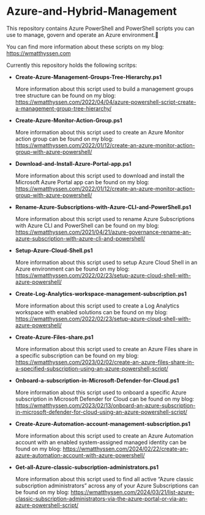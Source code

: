 # Azure-and-Hybrid-Management
This repository contains Azure PowerShell and PowerShell scripts you can use to manage, govern and operate an Azure environment.🚀

You can find more information about these scripts on my blog: https://wmatthyssen.com

Currently this repository holds the following scritps:

- **Create-Azure-Management-Groups-Tree-Hierarchy.ps1**

  More information about this script used to build a management groups tree structure can be found on my blog: https://wmatthyssen.com/2022/04/04/azure-powershell-script-create-a-management-group-tree-hierarchy/

- **Create-Azure-Monitor-Action-Group.ps1**

  More information about this script used to create an Azure Monitor action group can be found on my blog: https://wmatthyssen.com/2022/01/12/create-an-azure-monitor-action-group-with-azure-powershell/
  
- **Download-and-Install-Azure-Portal-app.ps1**

  More information about this script used to download and install the Microsoft Azure Portal app can be found on my blog: https://wmatthyssen.com/2022/01/12/create-an-azure-monitor-action-group-with-azure-powershell/

- **Rename-Azure-Subscriptions-with-Azure-CLI-and-PowerShell.ps1**

  More information about this script used to rename Azure Subscriptions with Azure CLI and PowerShell can be found on my blog: https://wmatthyssen.com/2021/04/21/azure-governance-rename-an-azure-subscription-with-azure-cli-and-powershell/

- **Setup-Azure-Cloud-Shell.ps1**

  More information about this script used to setup Azure Cloud Shell in an Azure environment can be found on my blog: https://wmatthyssen.com/2022/02/23/setup-azure-cloud-shell-with-azure-powershell/ 
  
 - **Create-Log-Analytics-workspace-management-subscription.ps1**

   More information about this script used to create a Log Analytics workspace with enabled solutions can be found on my blog:  https://wmatthyssen.com/2022/02/23/setup-azure-cloud-shell-with-azure-powershell/
   
 - **Create-Azure-Files-share.ps1**

   More information about this script used to create an Azure Files share in a specific subscription can be found on my blog: https://wmatthyssen.com/2023/02/02/create-an-azure-files-share-in-a-specified-subscription-using-an-azure-powershell-script/

 - **Onboard-a-subscription-in-Microsoft-Defender-for-Cloud.ps1**

   More information about this script used to onboard a specific Azure subscription in Microsoft Defender for Cloud can be found on my blog: https://wmatthyssen.com/2023/02/13/onboard-an-azure-subscription-in-microsoft-defender-for-cloud-using-an-azure-powershell-script/

- **Create-Azure-Automation-account-management-subscription.ps1**

   More information about this script used to create an Azure Automation account with an enabled system-assigned managed identity can be found on my blog: https://wmatthyssen.com/2024/02/22/create-an-azure-automation-account-with-azure-powershell/
   
- **Get-all-Azure-classic-subscription-administrators.ps1**
    
    More information about this script used to find all active “Azure classic subscription administrators” across any of your Azure Subscriptions can be found on my blog: https://wmatthyssen.com/2024/03/21/list-azure-classic-subscription-administrators-via-the-azure-portal-or-via-an-azure-powershell-script/
   
